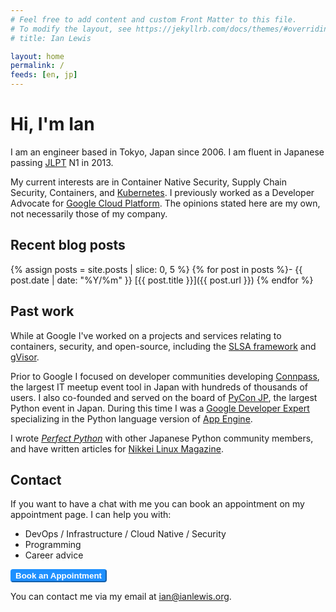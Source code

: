 ```yaml
---
# Feel free to add content and custom Front Matter to this file.
# To modify the layout, see https://jekyllrb.com/docs/themes/#overriding-theme-defaults
# title: Ian Lewis

layout: home
permalink: /
feeds: [en, jp]
---
```


# Hi, I'm Ian

I am an engineer based in Tokyo, Japan since 2006. I am fluent in Japanese
passing
[JLPT](https://en.wikipedia.org/wiki/Japanese-Language_Proficiency_Test) N1 in 2013.

My current interests are in Container Native Security, Supply Chain Security,
Containers, and [Kubernetes](https://kubernetes.io/). I previously worked as
a Developer Advocate for [Google Cloud Platform](https://cloud.google.com/).
The opinions stated here are my own, not necessarily those of my company.

## Recent blog posts

{% assign posts = site.posts | slice: 0, 5 %}
{% for post in posts %}- {{ post.date | date: "%Y/%m" }} [{{ post.title }}]({{ post.url }})
{% endfor %}

## Past work

While at Google I've worked on a projects and services relating to containers,
security, and open-source, including the [SLSA framework](https://slsa.dev/)
and [gVisor](https://gvisor.dev/).

Prior to Google I focused on developer communities developing
[Connpass](https://connpass.com/), the largest IT meetup event tool in Japan
with hundreds of thousands of users. I also co-founded and served on the board
of [PyCon JP](https://www.pycon.jp/), the largest Python event in Japan. During
this time I was a [Google Developer
Expert](https://developers.google.com/experts/) specializing in the Python
language version of [App Engine](https://cloud.google.com/appengine/).

I wrote _[Perfect Python](https://amzn.asia/d/bAWDVkk)_ with other Japanese
Python community members, and have written articles for [Nikkei Linux
Magazine](https://info.nikkeibp.co.jp/media/LIN/).

## Contact

If you want to have a chat with me you can book an appointment on my appointment page. I can help you with:

- DevOps / Infrastructure / Cloud Native / Security
- Programming
- Career advice

<a href="https://calendar.app.google/98BzZNZ424TMFrwh9">
    <button style="color:white;font-weight:bold;border-color:dodgerblue;background-color:dodgerblue;border-radius:4px;">Book an Appointment</button>
</a>

You can contact me via my email at [ian@ianlewis.org](mailto:ian@ianlewis.org).
